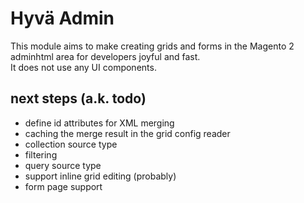 # Hyvä Admin

This module aims to make creating grids and forms in the Magento 2 adminhtml area for developers joyful and fast.  
It does not use any UI components.


## next steps (a.k. todo)

* define id attributes for XML merging
* caching the merge result in the grid config reader
* collection source type
* filtering
* query source type
* support inline grid editing (probably)
* form page support

